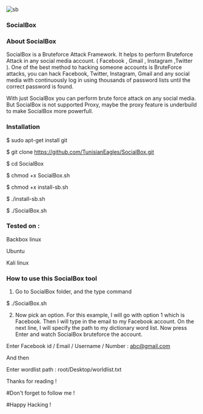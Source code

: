 ![sb](https://user-images.githubusercontent.com/106522935/173199652-9e1e9186-431f-4d44-a7a0-0e6ba0879da3.png)

### SocialBox

### About SocialBox

SocialBox is a Bruteforce Attack Framework. It helps to perform Bruteforce Attack in any social media account. ( Facebook , Gmail , Instagram ,Twitter ).
One of the best method to hacking someone accounts is BruteForce attacks, you can hack Facebook, Twitter, Instagram, Gmail and any social media with continuously log in using thousands of password lists until the correct password is found.

With just SocialBox you can perform brute force attack on any social media. But SocialBox is not supported Proxy, maybe the proxy feature is underbuild to make SocialBox more powerfull.

### Installation

$ sudo apt-get install git

$ git clone https://github.com/TunisianEagles/SocialBox.git

$ cd SocialBox

$ chmod +x SocialBox.sh

$ chmod +x install-sb.sh

$ ./install-sb.sh

$ ./SocialBox.sh

### Tested on :

Backbox linux

Ubuntu

Kali linux

### How to use this SocialBox tool 

1. Go to SocialBox folder, and the type command

$  ./SocialBox.sh

2. Now pick an option. For this example, I will go with option 1 which is Facebook. Then I will type in the email to my Facebook account. On the next line, I will specify the path to my dictionary word list. Now press Enter and watch SocialBox bruteforce the account.

Enter Facebook id / Email / Username / Number : abc@gmail.com

And then

Enter wordlist path : root/Desktop/worldlist.txt

Thanks for reading !

#Don't forget to follow me !

#Happy Hacking !
